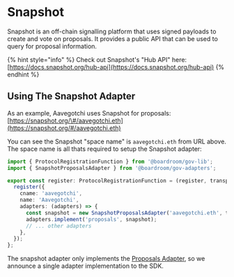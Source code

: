 # Snapshot

Snapshot is an off-chain signalling platform that uses signed payloads to create and vote on proposals. It provides a public API that can be used to query for proposal information.

{% hint style="info" %}
Check out Snapshot's "Hub API" here: [https://docs.snapshot.org/hub-api](https://docs.snapshot.org/hub-api)
{% endhint %}

## Using The Snapshot Adapter

As an example, Aavegotchi uses Snapshot for proposals: [https://snapshot.org/\#/aavegotchi.eth](https://snapshot.org/#/aavegotchi.eth)

You can see the Snapshot "space name" is `aavegotchi.eth` from URL above. The space name is all thats required to setup the Snapshot adapter:

```typescript
import { ProtocolRegistrationFunction } from '@boardroom/gov-lib';
import { SnapshotProposalsAdapter } from '@boardroom/gov-adapters';

export const register: ProtocolRegistrationFunction = (register, transports) => {
  register({
    cname: 'aavegotchi',
    name: 'Aavegotchi',
    adapters: (adapters) => {
      const snapshot = new SnapshotProposalsAdapter('aavegotchi.eth', transports);
      adapters.implement('proposals', snapshot);
      // ... other adapters
    },
  });
};

```

The snapshot adapter only implements the [Proposals Adapter](../adapters/proposals-adapter.md), so we announce a single adapter implementation to the SDK.

